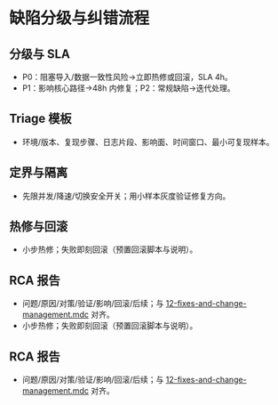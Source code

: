 # 缺陷分级与纠错流程

## 分级与 SLA

- P0：阻塞导入/数据一致性风险→立即热修或回滚，SLA 4h。
- P1：影响核心路径→48h 内修复；P2：常规缺陷→迭代处理。

## Triage 模板

- 环境/版本、复现步骤、日志片段、影响面、时间窗口、最小可复现样本。

## 定界与隔离

- 先限并发/降速/切换安全开关；用小样本灰度验证修复方向。

## 热修与回滚

- 小步热修；失败即刻回滚（预置回滚脚本与说明）。

## RCA 报告

- 问题/原因/对策/验证/影响/回滚/后续；与 [12-fixes-and-change-management.mdc](mdc:.cursor/rules/12-fixes-and-change-management.mdc) 对齐。
- 小步热修；失败即刻回滚（预置回滚脚本与说明）。

## RCA 报告

- 问题/原因/对策/验证/影响/回滚/后续；与 [12-fixes-and-change-management.mdc](mdc:.cursor/rules/12-fixes-and-change-management.mdc) 对齐。
